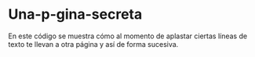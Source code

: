 # Una-p-gina-secreta
En este código se muestra cómo al momento de aplastar ciertas líneas de texto te llevan a otra página y así de forma sucesiva.
